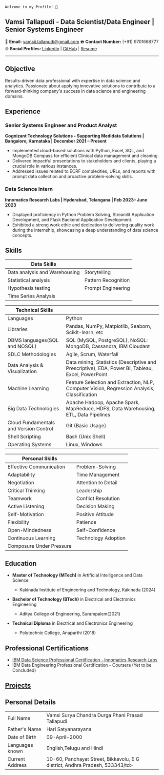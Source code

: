 ```
Welcome to my Profile! 🌟
```

## Vamsi Tallapudi - Data Scientist/Data Engineer | Senior Systems Engineer

📧 **Email:** [vamsii.tallapudi@gmail.com](mailto:vamsii.tallapudi@gmail.com)
☎️ **Contact Number:** (+91) 9701668777  
🌐 **Social Profiles:** [LinkedIn](https://www.linkedin.com/in/vamsitallapudi/) | [GitHub](https://github.com/Vamsitallapudi9) | [Resume](https://drive.google.com/drive/folders/18tt0YG91LhjzEqNuif8vmdvnzTwHIzwn?usp=drive_link)
___
## Objective

Results-driven data professional with expertise in data science and analytics. Passionate about applying innovative solutions to contribute to a forward-thinking company's success in data science and engineering domains.

## Experience

### Senior Systems Engineer and Product Analyst
**Cognizant Technology Solutions - Supporting Medidata Solutions | Bangalore, Karnataka | December 2021 – Present**
  - Implemented cloud-based solutions with Python, Excel, SQL, and MongoDB Compass for efficient Clinical data management and cleaning.
  - Delivered impactful presentations to stakeholders and clients, playing a crucial role in various instances.
  - Addressed issues related to ECRF complexities, URLs, and reports with prompt data collection and proactive problem-solving skills.

### Data Science Intern
**Innomatics Research Labs | Hyderabad, Telangana | Feb 2023– June 2023**
- Displayed proficiency in Python Problem Solving, Streamlit Application Development, and Flask Backend Application Development.
- Exhibited a strong work ethic and dedication to delivering quality work during the internship, showcasing a deep understanding of data science concepts.

## Skills
| Data Skills                               |                                |
|-------------------------------------------|--------------------------------|
| Data analysis and Warehousing             | Storytelling                   |
| Statistical analysis                      | Pattern Recognition           |
| Hypothesis testing                        | Prompt Engineering             |
| Time Series Analysis|

| Technical Skills                           |                                |
|-------------------------------------------|--------------------------------|
| Languages                                 | Python                         |
| Libraries                                | Pandas, NumPy, Matplotlib, Seaborn, Scikit-learn, etc |
| DBMS languages(SQL and NOSQL)              | SQL (MySQL, PostgreSQL), NoSQL: MongoDB, Cassandra, IBM Cloudant |
| SDLC Methodologies                        | Agile, Scrum, Waterfall         |
| Data Analysis & Visualization             | Data mining, Statistics (Descriptive and Prescriptive), EDA, Power BI, Tableau, Excel, PowerPoint |
| Machine Learning                          | Feature Selection and Extraction, NLP, Computer Vision, Regression Analysis, Classification |
| Big Data Technologies                     | Apache Hadoop, Apache Spark, MapReduce, HDFS, Data Warehousing, ETL, Data Pipelines |
| Cloud Fundamentals and Version Control    | Git (Basic Usage)               |
| Shell Scripting                           | Bash (Unix Shell)               |
| Operating Systems                         | Linux, Windows                  |

| Personal Skills                           |                                |
|-------------------------------------------|--------------------------------|
| Effective Communication                   | Problem-Solving                |
| Adaptability                              | Time Management                |
| Negotiation                               | Attention to Detail            |
| Critical Thinking                         | Leadership                     |
| Teamwork                                  | Conflict Resolution             |
| Active Listening                          | Decision Making                |
| Self-Motivation                           | Positive Attitude               |
| Flexibility                               | Patience                       |
| Open-Mindedness                           | Self-Confidence                |
| Continuous Learning                       | Technology Adoption            |
| Composure Under Pressure                  |                                |

## Education

- **Master of Technology (MTech)** in Artificial Intelligence and Data Science
  - Kakinada Institute of Engineering and Technology, Kakinada (2024)
  
- **Bachelor of Technology (BTech)** in Electrical and Electronics Engineering
  - Aditya College of Engineering, Surampalem(2021)

- **Technical Diploma** in Electrical and Electronics Engineering
  - Polytechnic College, Anaparthi (2018)

## Professional Certifications

- [IBM Data Science Professional Certification - Innomatics Research Labs ](https://www.linkedin.com/posts/vamsitallapudi_course-completion-activity-7094842507359899648-8YNX?utm_source=share&utm_medium=member_desktop)
- IBM Data Engineering Professional Certification - Coursera (Yet to be Concluded)

## [Projects](https://github.com/Vamsitallapudi9/Projects-Data-science)

## Personal Details

<table>
  <tr>
    <td>Full Name</td>
    <td>Vamsi Surya Chandra Durga Phani Prasad Tallapudi </td>
  </tr>
  <tr>
    <td>Father's Name</td>
    <td>Hari Satyanarayana</td>
  </tr>
  <tr>
    <td>Date of Birth</td>
    <td>09-April-2000</td>
  </tr>
  <tr>
    <td>Languages known</td>
    <td>English,Telugu and Hindi</td>
  </tr>
  <tr>
    <td>Current Address</td>
    <td>10-60, Panchayat Street, Bikkavolu, E G district, Andhra Pradesh, 533343/td>
  </tr>
</table>



